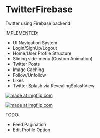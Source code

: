 # TwitterFirebase
Twitter using Firebase backend

IMPLEMENTED:
- UI Navigation System
- Login/SignUp/Logout
- Home/User Profile Structure
- Sliding side-menu (Custom Animation)
- Twitter Posts
- Image Caching
- Follow/Unfollow
- Likes
- Twitter Splash via RevealingSplashView

<a href="https://imgflip.com/gif/29orc8"><img src="https://i.imgflip.com/29orc8.gif" title="made at imgflip.com"/></a>

<a href="https://imgflip.com/gif/29orj3"><img src="https://i.imgflip.com/29orj3.gif" title="made at imgflip.com"/></a>



TODO:

- Feed Pagination
- Edit Profile Option
